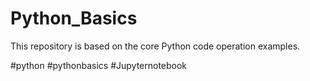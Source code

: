 # Python_Basics
This repository is based on the core Python code operation examples.

#python
#pythonbasics
#Jupyternotebook
